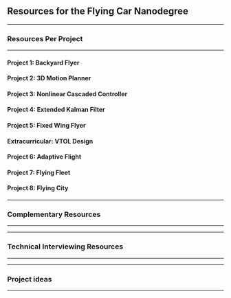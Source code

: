 ## Resources for the Flying Car Nanodegree
---

### Resources Per Project

----

#### Project 1: Backyard Flyer


#### Project 2: 3D Motion Planner

#### Project 3: Nonlinear Cascaded Controller

#### Project 4: Extended Kalman Filter

#### Project 5: Fixed Wing Flyer

#### Extracurricular: VTOL Design

#### Project 6: Adaptive Flight

#### Project 7: Flying Fleet

#### Project 8: Flying City

---

### Complementary Resources

----
---

### Technical Interviewing Resources

----
---

### Project ideas

----
